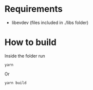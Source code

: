 # Requirements

-   libevdev (files included in ./libs folder)

# How to build

Inside the folder run

```
yarn
```

Or

```
yarn build
```

